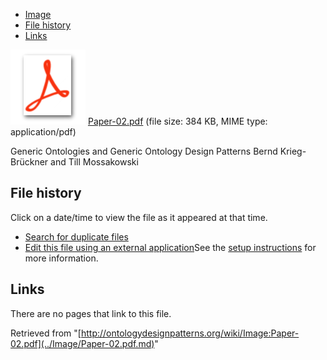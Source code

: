 * [Image](../Image/Paper-02.pdf.md#file)
* [File history](../Image/Paper-02.pdf.md#filehistory)
* [Links](../Image/Paper-02.pdf.md#filelinks)

[![](../skins/common/images/icons/fileicon-pdf.png)](../Image/Paper-02.pdf.md "Paper-02.pdf")
[Paper-02.pdf](../images/0/0e/Paper-02.pdf "Paper-02.pdf")‎  (file size: 384 KB, MIME type: application/pdf)




Generic Ontologies and Generic Ontology Design Patterns
Bernd Krieg-Brückner and Till Mossakowski




## File history

Click on a date/time to view the file as it appeared at that time.



  
* [Search for duplicate files](http://ontologydesignpatterns.org/wiki/Special:FileDuplicateSearch/Paper-02.pdf "Special:FileDuplicateSearch/Paper-02.pdf")
* [Edit this file using an external application](http://ontologydesignpatterns.org/wiki/index.php?title=Image:Paper-02.pdf&action=edit&externaledit=true&mode=file "Image:Paper-02.pdf")See the [setup instructions](http://www.mediawiki.org/wiki/Manual:External_editors "http://www.mediawiki.org/wiki/Manual:External_editors") for more information.

## Links



There are no pages that link to this file.




Retrieved from "[http://ontologydesignpatterns.org/wiki/Image:Paper-02.pdf](../Image/Paper-02.pdf.md)"